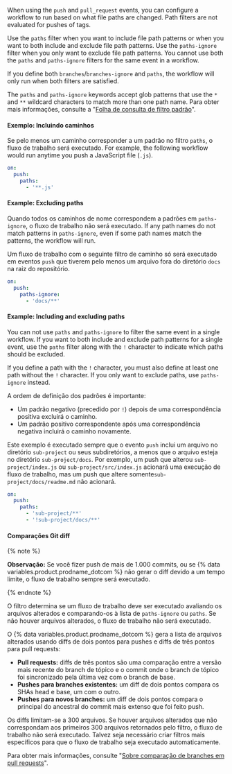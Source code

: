 
When using the `push` and `pull_request` events, you can configure a workflow to run based on what file paths are changed. Path filters are not evaluated for pushes of tags.

Use the `paths` filter when you want to include file path patterns or when you want to both include and exclude file path patterns. Use the `paths-ignore` filter when you only want to exclude file path patterns. You cannot use both the `paths` and `paths-ignore` filters for the same event in a workflow.

If you define both `branches`/`branches-ignore` and `paths`, the workflow will only run when both filters are satisfied.

The `paths` and `paths-ignore` keywords accept glob patterns that use the `*` and `**` wildcard characters to match more than one path name. Para obter mais informações, consulte a "[Folha de consulta de filtro padrão](/actions/using-workflows/workflow-syntax-for-github-actions#filter-pattern-cheat-sheet)".

#### Exemplo: Incluindo caminhos

Se pelo menos um caminho corresponder a um padrão no filtro `paths`, o fluxo de trabalho será executado. For example, the following workflow would run anytime you push a JavaScript file (`.js`).

```yaml
on:
  push:
    paths:
      - '**.js'
```

#### Example: Excluding paths

Quando todos os caminhos de nome correspondem a padrões em `paths-ignore`, o fluxo de trabalho não será executado. If any path names do not match patterns in `paths-ignore`, even if some path names match the patterns, the workflow will run.

Um fluxo de trabalho com o seguinte filtro de caminho só será executado em eventos `push` que tiverem pelo menos um arquivo fora do diretório `docs` na raiz do repositório.

```yaml
on:
  push:
    paths-ignore:
      - 'docs/**'
```

#### Example: Including and excluding paths

You can not use `paths` and `paths-ignore` to filter the same event in a single workflow. If you want to both include and exclude path patterns for a single event, use the `paths` filter along with the `!` character to indicate which paths should be excluded.

If you define a path with the `!` character, you must also define at least one path without the `!` character. If you only want to exclude paths, use `paths-ignore` instead.

A ordem de definição dos padrões é importante:

- Um padrão negativo (precedido por `!`) depois de uma correspondência positiva excluirá o caminho.
- Um padrão positivo correspondente após uma correspondência negativa incluirá o caminho novamente.

Este exemplo é executado sempre que o evento `push` inclui um arquivo no diretório `sub-project` ou seus subdiretórios, a menos que o arquivo esteja no diretório `sub-project/docs`. Por exemplo, um push que alterou `sub-project/index.js` ou `sub-project/src/index.js` acionará uma execução de fluxo de trabalho, mas um push que altere somente`sub-project/docs/readme.md` não acionará.

```yaml
on:
  push:
    paths:
      - 'sub-project/**'
      - '!sub-project/docs/**'
```

#### Comparações Git diff

{% note %}

**Observação:** Se você fizer push de mais de 1.000 commits, ou se {% data variables.product.prodname_dotcom %} não gerar o diff devido a um tempo limite, o fluxo de trabalho sempre será executado.

{% endnote %}

O filtro determina se um fluxo de trabalho deve ser executado avaliando os arquivos alterados e comparando-os à lista de `paths-ignore` ou `paths`. Se não houver arquivos alterados, o fluxo de trabalho não será executado.

O {% data variables.product.prodname_dotcom %} gera a lista de arquivos alterados usando diffs de dois pontos para pushes e diffs de três pontos para pull requests:
- **Pull requests:** diffs de três pontos são uma comparação entre a versão mais recente do branch de tópico e o commit onde o branch de tópico foi sincronizado pela última vez com o branch de base.
- **Pushes para branches existentes:** um diff de dois pontos compara os SHAs head e base, um com o outro.
- **Pushes para novos branches:** um diff de dois pontos compara o principal do ancestral do commit mais extenso que foi feito push.

Os diffs limitam-se a 300 arquivos. Se houver arquivos alterados que não correspondam aos primeiros 300 arquivos retornados pelo filtro, o fluxo de trabalho não será executado. Talvez seja necessário criar filtros mais específicos para que o fluxo de trabalho seja executado automaticamente.

Para obter mais informações, consulte "[Sobre comparação de branches em pull requests](/pull-requests/collaborating-with-pull-requests/proposing-changes-to-your-work-with-pull-requests/about-comparing-branches-in-pull-requests)".
